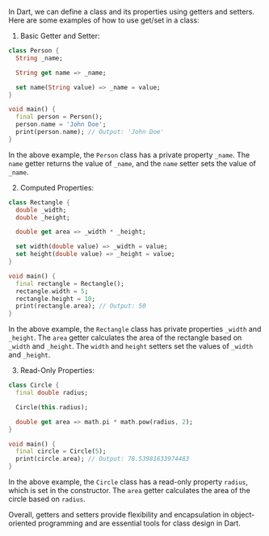 In Dart, we can define a class and its properties using getters and setters. Here are some examples of how to use get/set in a class:

1. Basic Getter and Setter:

```dart
class Person {
  String _name;

  String get name => _name;

  set name(String value) => _name = value;
}

void main() {
  final person = Person();
  person.name = 'John Doe';
  print(person.name); // Output: 'John Doe'
}
```

In the above example, the `Person` class has a private property `_name`. The `name` getter returns the value of `_name`, and the `name` setter sets the value of `_name`.

2. Computed Properties:

```dart
class Rectangle {
  double _width;
  double _height;

  double get area => _width * _height;

  set width(double value) => _width = value;
  set height(double value) => _height = value;
}

void main() {
  final rectangle = Rectangle();
  rectangle.width = 5;
  rectangle.height = 10;
  print(rectangle.area); // Output: 50
}
```

In the above example, the `Rectangle` class has private properties `_width` and `_height`. The `area` getter calculates the area of the rectangle based on `_width` and `_height`. The `width` and `height` setters set the values of `_width` and `_height`.

3. Read-Only Properties:

```dart
class Circle {
  final double radius;

  Circle(this.radius);

  double get area => math.pi * math.pow(radius, 2);
}

void main() {
  final circle = Circle(5);
  print(circle.area); // Output: 78.53981633974483
}
```

In the above example, the `Circle` class has a read-only property `radius`, which is set in the constructor. The `area` getter calculates the area of the circle based on `radius`.

Overall, getters and setters provide flexibility and encapsulation in object-oriented programming and are essential tools for class design in Dart.